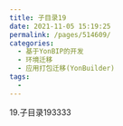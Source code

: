 ```yaml
---
title: 子目录19
date: 2021-11-05 15:19:25
permalink: /pages/514609/
categories:
  - 基于YonBIP的开发
  - 环境迁移
  - 应用打包迁移(YonBuilder)
tags:
  - 
---
```

19.子目录193333
